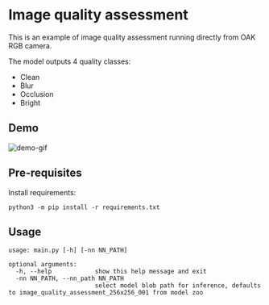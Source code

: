 # Image quality assessment

This is an example of image quality assessment running directly from OAK RGB camera.

The model outputs 4 quality classes:
* Clean
* Blur
* Occlusion
* Bright


## Demo

![demo-gif](https://i.imgur.com/LcKM0tK.gif)

## Pre-requisites

Install requirements:
```
python3 -m pip install -r requirements.txt
```

## Usage

```
usage: main.py [-h] [-nn NN_PATH]

optional arguments:
  -h, --help            show this help message and exit
  -nn NN_PATH, --nn_path NN_PATH
                        select model blob path for inference, defaults to image_quality_assessment_256x256_001 from model zoo
```
